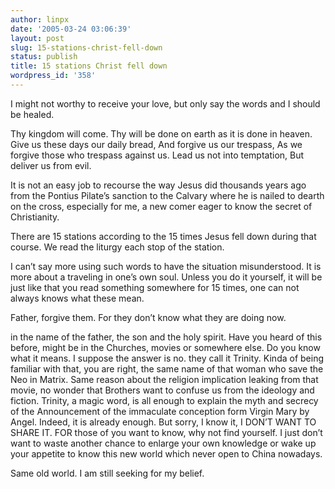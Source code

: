 ```yaml
---
author: linpx
date: '2005-03-24 03:06:39'
layout: post
slug: 15-stations-christ-fell-down
status: publish
title: 15 stations Christ fell down
wordpress_id: '358'
---
```


I might not worthy to receive your love, but only say the words and I should
be healed.

Thy kingdom will come. Thy will be done on earth as it is done in heaven. Give
us these days our daily bread, And forgive us our trespass, As we forgive
those who trespass against us. Lead us not into temptation, But deliver us
from evil.

It is not an easy job to recourse the way Jesus did thousands years ago from
the Pontius Pilate’s sanction to the Calvary where he is nailed to dearth on
the cross, especially for me, a new comer eager to know the secret of
Christianity.

There are 15 stations according to the 15 times Jesus fell down during that
course. We read the liturgy each stop of the station.

I can’t say more using such words to have the situation misunderstood. It is
more about a traveling in one’s own soul. Unless you do it yourself, it will
be just like that you read something somewhere for 15 times, one can not
always knows what these mean.

Father, forgive them. For they don’t know what they are doing now.

in the name of the father, the son and the holy spirit. Have you heard of this
before, might be in the Churches, movies or somewhere else. Do you know what
it means. I suppose the answer is no. they call it Trinity. Kinda of being
familiar with that, you are right, the same name of that woman who save the
Neo in Matrix. Same reason about the religion implication leaking from that
movie, no wonder that Brothers want to confuse us from the ideology and
fiction. Trinity, a magic word, is all enough to explain the myth and secrecy
of the Announcement of the immaculate conception form Virgin Mary by Angel.
Indeed, it is already enough. But sorry, I know it, I DON’T WANT TO SHARE IT.
FOR those of you want to know, why not find yourself. I just don’t want to
waste another chance to enlarge your own knowledge or wake up your appetite to
know this new world which never open to China nowadays.

Same old world. I am still seeking for my belief.

